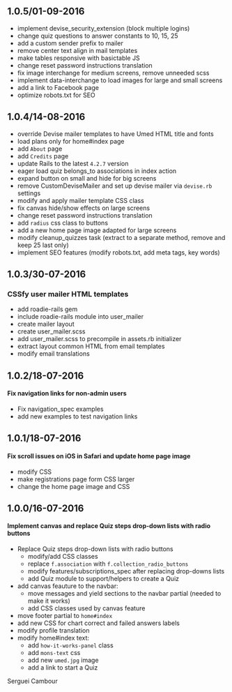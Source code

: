 ## 1.0.5/01-09-2016

* implement devise_security_extension (block multiple logins)
* change quiz questions to answer constants to 10, 15, 25
* add a custom sender prefix to mailer
* remove center text align in mail templates
* make tables responsive with basictable JS
* change reset password instructions translation
* fix image interchange for medium screens, remove unneeded scss
* implement data-interchange to load images for large and small screens
* add a link to Facebook page
* optimize robots.txt for SEO

## 1.0.4/14-08-2016

 * override Devise mailer templates to have Umed HTML title and fonts
 * load plans only for home#index page
 * add `About` page
 * add `Credits` page
 * update Rails to the latest `4.2.7` version
 * eager load quiz belongs_to associations in index action
 * expand button on small and hide for big screens
 * remove CustomDeviseMailer and set up devise mailer via `devise.rb` settings
 * modify and apply mailer template CSS class
 * fix canvas hide/show effects on large screens
 * change reset password instructions translation
 * add `radius` css class to buttons
 * add a new home page image adapted for large screens
 * modify cleanup_quizzes task (extract to a separate method, remove and keep 25 last only)
 * implement SEO features (modify robots.txt, add meta tags, key words)

## 1.0.3/30-07-2016

### CSSfy user mailer HTML templates

 * add roadie-rails gem
 * include roadie-rails module into user_mailer
 * create mailer layout
 * create user_mailer.scss
 * add user_mailer.scss to precompile in assets.rb initializer
 * extract layout common HTML from email templates
 * modify email translations

## 1.0.2/18-07-2016

#### Fix navigation links for non-admin users

* Fix navigation_spec examples
* add new examples to test navigation links

## 1.0.1/18-07-2016

#### Fix scroll issues on iOS in Safari and update home page image

* modify CSS
* make registrations page form CSS larger
* change the home page image and CSS

## 1.0.0/16-07-2016

#### Implement canvas and replace Quiz steps drop-down lists with radio buttons

* Replace Quiz steps drop-down lists with radio buttons
  - modify/add CSS classes
  - replace `f.association` with `f.collection_radio_buttons`
  - modify features/subscriptions_spec after replacing drop-downs lists
  - add Quiz module to support/helpers to create a Quiz
* add canvas feauture to the navbar:
  - move messages and yield sections to the navbar partial (needed to make it works)
  - add CSS classes used by canvas feature
* move footer partial to `home#index`
* add new CSS for chart correct and failed answers labels
* modify profile translation
* modify home#index text:
  - add `how-it-works-panel` class
  - add `mons-text` css
  - add new `umed.jpg` image
  - add a link to start a Quiz

Serguei Cambour
